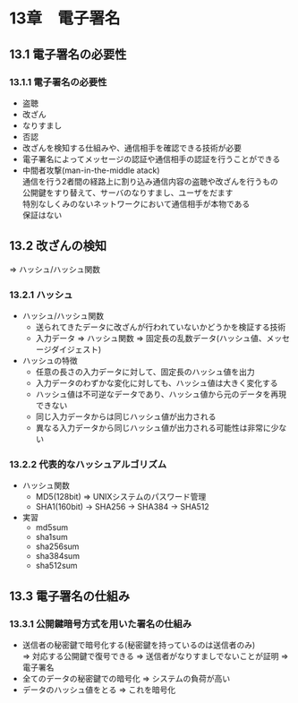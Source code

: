# 13章　電子署名
## 13.1 電子署名の必要性
### 13.1.1 電子署名の必要性

* 盗聴
* 改ざん
* なりすまし
* 否認
* 改ざんを検知する仕組みや、通信相手を確認できる技術が必要
* 電子署名によってメッセージの認証や通信相手の認証を行うことができる
* 中間者攻撃(man-in-the-middle atack)<br />
通信を行う2者間の経路上に割り込み通信内容の盗聴や改ざんを行うもの<br />
公開鍵をすり替えて、サーバのなりすまし、ユーザをだます<br />
特別なしくみのないネットワークにおいて通信相手が本物である<br />
保証はない<br />

## 13.2 改ざんの検知

=> ハッシュ/ハッシュ関数

### 13.2.1 ハッシュ

* ハッシュ/ハッシュ関数
	* 送られてきたデータに改ざんが行われていないかどうかを検証する技術
	* 入力データ => ハッシュ関数 => 固定長の乱数データ(ハッシュ値、メッセージダイジェスト)
* ハッシュの特徴
	* 任意の長さの入力データに対して、固定長のハッシュ値を出力
	* 入力データのわずかな変化に対しても、ハッシュ値は大きく変化する
	* ハッシュ値は不可逆なデータであり、ハッシュ値から元のデータを再現できない
	* 同じ入力データからは同じハッシュ値が出力される
	* 異なる入力データから同じハッシュ値が出力される可能性は非常に少ない

### 13.2.2 代表的なハッシュアルゴリズム

* ハッシュ関数
	* MD5(128bit) => UNIXシステムのパスワード管理
	* SHA1(160bit) -> SHA256 -> SHA384 -> SHA512
* 実習
	* md5sum
	* sha1sum
	* sha256sum
	* sha384sum
	* sha512sum

## 13.3 電子署名の仕組み
### 13.3.1 公開鍵暗号方式を用いた署名の仕組み

* 送信者の秘密鍵で暗号化する(秘密鍵を持っているのは送信者のみ)<br />
=> 対応する公開鍵で復号できる => 送信者がなりすましでないことが証明
=> 電子署名
* 全てのデータの秘密鍵での暗号化 => システムの負荷が高い
* データのハッシュ値をとる => これを暗号化
